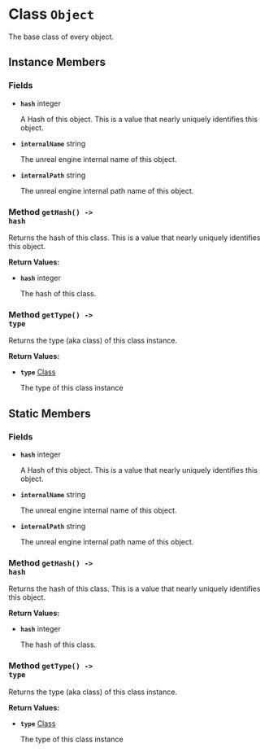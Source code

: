 # Class <code>Object</code>

The base class of every object.
## Instance Members
### Fields
- <code><b>hash</b></code> integer

  A Hash of this object. This is a value that nearly uniquely identifies this object.
- <code><b>internalName</b></code> string

  The unreal engine internal name of this object.
- <code><b>internalPath</b></code> string

  The unreal engine internal path name of this object.
### Method <code>getHash() -> hash</code>
Returns the hash of this class. This is a value that nearly uniquely identifies this object.

<b>Return Values:</b>

- <code><b>hash</b></code> integer

  The hash of this class.
### Method <code>getType() -> type</code>
Returns the type (aka class) of this class instance.

<b>Return Values:</b>

- <code><b>type</b></code> <a href="Class.md">Class</a>

  The type of this class instance
## Static Members
### Fields
- <code><b>hash</b></code> integer

  A Hash of this object. This is a value that nearly uniquely identifies this object.
- <code><b>internalName</b></code> string

  The unreal engine internal name of this object.
- <code><b>internalPath</b></code> string

  The unreal engine internal path name of this object.
### Method <code>getHash() -> hash</code>
Returns the hash of this class. This is a value that nearly uniquely identifies this object.

<b>Return Values:</b>

- <code><b>hash</b></code> integer

  The hash of this class.
### Method <code>getType() -> type</code>
Returns the type (aka class) of this class instance.

<b>Return Values:</b>

- <code><b>type</b></code> <a href="Class.md">Class</a>

  The type of this class instance